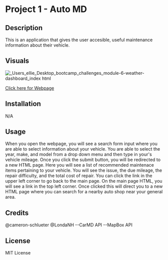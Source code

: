 # Project 1 - Auto MD

## Description

This is an application that gives the user accesible, useful maintenance information about their vehicle.  

## Visuals

![_Users_ellie_Desktop_bootcamp_challenges_module-6-weather-dashboard_index html](https://user-images.githubusercontent.com/118075347/211913378-ae82278e-5be0-4708-8eda-616cbfdbc292.png)



[Click here for Webpage](https://elliehess.github.io/module-6-weather-dashboard/)

## Installation

N/A

## Usage

When you open the webpage, you will see a search form input where you are able to select information about your vehicle. You are able to select the year, make, and model from a drop down menu and then type in your's vehicle mileage. Once you click the submit button, you will be redirected to a new HTML page. Here you will see a list of recommended maintenace items pertaining to your vehicle. You will see the issue, the due mileage, the repair difficulty, and the total cost of repair. You can click the link in the upper left corner to go back to the main page. On the main page HTML, you will see a link in the top left corner. Once clicked this will direct you to a new HTML page where you can search for a nearby auto shop near your general area. 

## Credits

@cameron-schlueter
@LondaNH
--CarMD API
--MapBox API

## License

MIT License